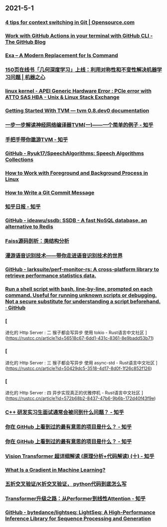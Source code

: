 
## 2021-5-1

### [4 tips for context switching in Git | Opensource.com](https://opensource.com/article/21/4/context-switching-git)

### [Work with GitHub Actions in your terminal with GitHub CLI - The GitHub Blog](https://github.blog/2021-04-15-work-with-github-actions-in-your-terminal-with-github-cli/)

### [Exa – A Modern Replacement for ls Command](https://www.linuxshelltips.com/exa-ls-command-alternative/)

### [150页在线书「几何深度学习」上线：利用对称性和不变性解决机器学习问题 | 机器之心](https://www.jiqizhixin.com/articles/2021-04-30-9)

### [linux kernel - APEI Generic Hardware Error : PCIe error with ATTO SAS HBA - Unix & Linux Stack Exchange](https://unix.stackexchange.com/questions/211015/apei-generic-hardware-error-pcie-error-with-atto-sas-hba)

### [Getting Started With TVM — tvm 0.8.dev0 documentation](https://tvm.apache.org/docs/tutorials/index.html)

### [一步一步解读神经网络编译器TVM(一)——一个简单的例子 - 知乎](https://zhuanlan.zhihu.com/p/60981270)

### [手把手带你遨游TVM - 知乎](https://zhuanlan.zhihu.com/p/50529704)

### [GitHub - Ryuk17/SpeechAlgorithms: Speech Algorithms Collections](https://github.com/Ryuk17/SpeechAlgorithms)

### [How to Work with Foreground and Background Process in Linux](https://www.linuxshelltips.com/foreground-and-background-process-in-linux/)

### [How to Write a Git Commit Message](https://chris.beams.io/posts/git-commit/)

### [知乎日报 - 知乎](https://daily.zhihu.com/story/9735570)

### [GitHub - ideawu/ssdb: SSDB - A fast NoSQL database, an alternative to Redis](https://github.com/ideawu/ssdb)

### [Faiss源码剖析：类结构分析](https://xie.infoq.cn/article/dc677d44a32165d2d8a530486)

### [漫游语音识别技术——带你走进语音识别技术的世界](https://xie.infoq.cn/article/626e64a43102e1309b02500a7)

### [GitHub - larksuite/perf-monitor-rs: A cross-platform library to retrieve performance statistics data.](https://github.com/larksuite/perf-monitor-rs)

### [Run a shell script with bash, line-by-line, prompted on each command. Useful for running unknown scripts or debugging. Not a secure substitute for understanding a script beforehand. · GitHub](https://gist.github.com/wlib/093f8b8f670016813073a4c4f8b28e81)

### [
进化的 Http Server : 二 猴子都会写异步 使用 tokio  - Rust语言中文社区
](https://rustcc.cn/article?id=56518c67-6dd1-431c-8361-8e9badd53b71)

### [
进化的 Http Server : 三 猴子都会写异步 使用 async-std - Rust语言中文社区
](https://rustcc.cn/article?id=50429dc5-3518-4d17-8d0f-1f26c852f126)

### [
进化的 Http Server : 四 异步实现真正的优雅停机 - Rust语言中文社区
](https://rustcc.cn/article?id=572b68b2-8437-47b6-9b6b-172d40f43f9e)

### [C++ 研发实习生面试通常会被问到什么问题？ - 知乎](https://www.zhihu.com/question/27950576/answer/1860833779?utm_medium=social&utm_oi=49336847171584&utm_source=com.instapaper.android)

### [你在 GitHub 上看到过的最有意思的项目是什么？ - 知乎](https://www.zhihu.com/question/23498424?utm_medium=social&utm_oi=49336847171584&utm_source=com.instapaper.android)

### [你在 GitHub 上看到过的最有意思的项目是什么？ - 知乎](https://www.zhihu.com/question/23498424/answer/48260405?utm_medium=social&utm_oi=49336847171584&utm_source=com.instapaper.android)

### [Vision Transformer 超详细解读 (原理分析+代码解读) (十) - 知乎](https://zhuanlan.zhihu.com/p/367733889)

### [What Is a Gradient in Machine Learning?](https://machinelearningmastery.com/gradient-in-machine-learning/)

### [五折交叉验证/K折交叉验证， python代码到底怎么写](https://juejin.cn/post/6956209296564584462)

### [Transformer升级之路：从Performer到线性Attention - 知乎](https://zhuanlan.zhihu.com/p/369052186)

### [GitHub - bytedance/lightseq: LightSeq: A High-Performance Inference Library for Sequence Processing and Generation](https://github.com/bytedance/lightseq)